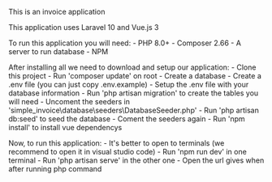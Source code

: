This is an invoice application

This application uses Laravel 10 and Vue.js 3

To run this application you will need:
    - PHP 8.0+
    - Composer 2.66
    - A server to run database
    - NPM 
    
After installing all we need to download and setup our application:
    - Clone this project
    - Run 'composer update' on root
    - Create a database
    - Create a .env file (you can just copy .env.example)
    - Setup the .env file with your database information
    - Run 'php artisan migration' to create the tables you will need
    - Uncoment the seeders in 'simple_invoice\database\seeders\DatabaseSeeder.php'
    - Run 'php artisan db:seed' to seed the database
    - Coment the seeders again
    - Run 'npm install' to install vue dependencys

Now, to run this application:
    - It's better to open to terminals (we recommend to open it in visual studio code)
    - Run 'npm run dev' in one terminal
    - Run 'php artisan serve' in the other one
    - Open the url gives when after running php command